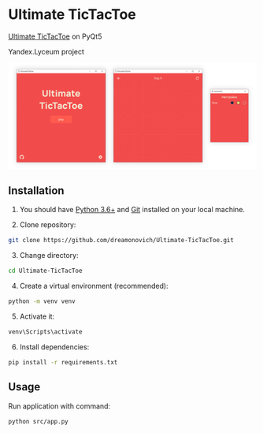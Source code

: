 # Ultimate TicTacToe

[Ultimate TicTacToe](https://en.wikipedia.org/wiki/Ultimate_tic-tac-toe) on PyQt5

Yandex.Lyceum project

![](showcase.png)

## Installation

1. You should have [Python 3.6+](https://www.python.org/downloads/) and [Git](https://git-scm.com/downloads) installed on your local machine.

2. Clone repository:

```bash
git clone https://github.com/dreamonovich/Ultimate-TicTacToe.git
```

3. Change directory:

```bash
cd Ultimate-TicTacToe
```

4. Create a virtual environment (recommended):

```bash
python -m venv venv
```
5. Activate it:

```bash
venv\Scripts\activate
```

6. Install dependencies:

```bash
pip install -r requirements.txt
```
## Usage

Run application with command:

```bash
python src/app.py
```
